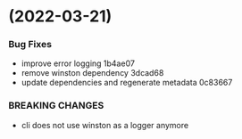 #  (2022-03-21)


### Bug Fixes

* improve error logging 1b4ae07
* remove winston dependency 3dcad68
* update dependencies and regenerate metadata 0c83667


### BREAKING CHANGES

* cli does not use winston as a logger anymore



